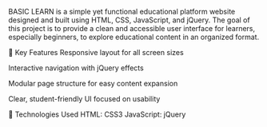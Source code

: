 BASIC LEARN is a simple yet functional educational platform website designed and built using HTML, CSS, JavaScript, and jQuery. 
The goal of this project is to provide a clean and accessible user interface for learners, 
especially beginners, to explore educational content in an organized format.

🔹 Key Features
Responsive layout for all screen sizes

Interactive navigation with jQuery effects

Modular page structure for easy content expansion

Clear, student-friendly UI focused on usability

🔧 Technologies Used
HTML:
CSS3
JavaScript:
jQuery

